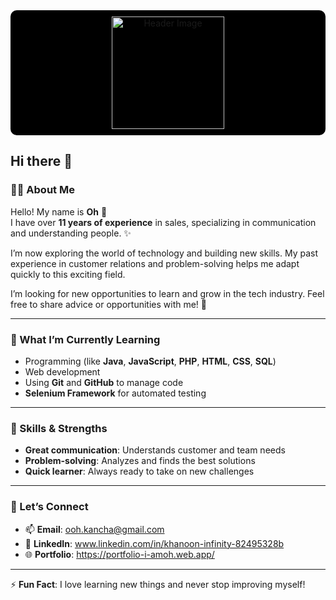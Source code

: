 <div align="center" style="background-color: black; padding: 10px; border-radius: 10px;">

  <img src="https://cdn.pixabay.com/photo/2016/10/02/19/51/chip-1710300_1280.png" alt="Header Image" width="180"/>

  
</div>


## Hi there 👋

### 👩‍💻 About Me  
Hello! My name is **Oh** 🎉  
I have over **11 years of experience** in sales, specializing in communication and understanding people. ✨  

I’m now exploring the world of technology and building new skills. My past experience in customer relations and problem-solving helps me adapt quickly to this exciting field.  

I’m looking for new opportunities to learn and grow in the tech industry. Feel free to share advice or opportunities with me! 🙏  

---

### 🌱 What I’m Currently Learning  
- Programming (like **Java**, **JavaScript**, **PHP**, **HTML**, **CSS**, **SQL**)  
- Web development  
- Using **Git** and **GitHub** to manage code  
- **Selenium Framework** for automated testing  

---

### 💬 Skills & Strengths  
- **Great communication**: Understands customer and team needs  
- **Problem-solving**: Analyzes and finds the best solutions  
- **Quick learner**: Always ready to take on new challenges  

---

### 🤝 Let’s Connect  
- 📫 **Email**: [ooh.kancha@gmail.com](mailto:ooh.kancha@gmail.com)  
- 💼 **LinkedIn**: www.linkedin.com/in/khanoon-infinity-82495328b
- 🌐 **Portfolio**: https://portfolio-i-amoh.web.app/

---

⚡ **Fun Fact**: I love learning new things and never stop improving myself!
